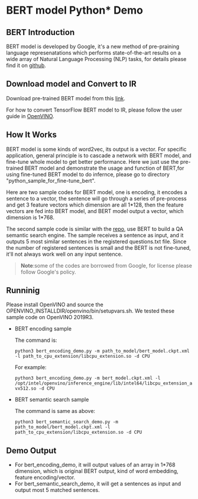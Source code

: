 # BERT model Python* Demo

## BERT Introduction
BERT model is developed by Google, it's a new method of pre-praining language represenatations which performs state-of-the-art results on a wide array of Natural Language Processing (NLP) tasks, for details please find it on [github](https://github.com/google-research/bert).

## Download model and Convert to IR
Download pre-trained BERT model from this [link](https://storage.googleapis.com/bert_models/2018_11_03/multilingual_L-12_H-768_A-12.zip).

For how to convert TensorFlow BERT model to IR, please follow the user guide in [OpenVINO](https://docs.openvinotoolkit.org/latest/_docs_MO_DG_prepare_model_convert_model_tf_specific_Convert_BERT_From_Tensorflow.html).

## How It Works
BERT model is some kinds of word2vec, its output is a vector. For specific application, general principle is to cascade a network with BERT model, and fine-tune whole model to get better performance. Here we just use the pre-trained BERT model and demonstrate the usage and function of BERT,for using fine-tuned BERT model to do infernce, please go to directory "python_sample_for_fine-tune_bert".

Here are two sample codes for BERT model, one is encoding, it encodes a sentence to a vector, the sentence will go through a series of pre-process and get 3 feature vectors which dimension are all 1\*128, then the feature vectors are fed into BERT model, and BERT model output a vector, which dimension is 1\*768.

The second sample code is similar with the [repo](https://github.com/hanxiao/bert-as-service), use BERT to build a QA semantic search engine. The sample receives a sentence as input, and it outputs 5 most similar sentences in the registered questions.txt file.
Since the number of registered sentences is small and the BERT is not fine-tuned, it'll not always work well on any input sentence.


>**Note**:some of the codes are borrowed from Google, for license please follow Google's policy.

## Runninig
Please install OpenVINO and source the OPENVINO_INSTALLDIR/openvino/bin/setupvars.sh. We tested these sample code on OpenVINO 2019R3.
* BERT encoding sample

  The command is:

  `python3 bert_encoding_demo.py -m path_to_model/bert_model.ckpt.xml -l path_to_cpu_extension/libcpu_extension.so -d CPU`

  For example:

  `python3 bert_encoding_demo.py -m bert_model.ckpt.xml -l /opt/intel/openvino/inference_engine/lib/intel64/libcpu_extension_avx512.so -d CPU`


* BERT semantic search sample

  The command is same as above:

  `python3 bert_semantic_search_demo.py -m path_to_model/bert_model.ckpt.xml -l path_to_cpu_extension/libcpu_extension.so -d CPU`
  
## Demo Output
* For bert_encoding_demo, it will output values of an array in 1*768 dimension, which is original BERT output, kind of word embedding, feature encoding/vector.
* For bert_semantic_search_demo, it will get a sentences as input and output most 5 matched sentences.

